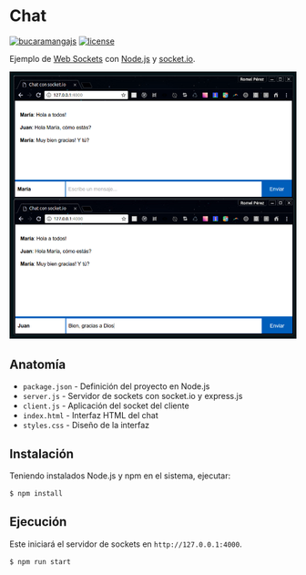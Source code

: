 # Chat

[![bucaramangajs](https://img.shields.io/badge/bucaramangajs-project-009bd4.svg)](http://meetup.com/BucaramangaJS)
[![license](https://img.shields.io/github/license/bucaramangajs/chat.svg?maxAge=2592000)](./LICENSE)

Ejemplo de [Web Sockets](https://medium.com/bucaramangajs/real-time-websockets-25fa0cb520b4) con [Node.js](http://nodejs.org) y [socket.io](http://socket.io).

![Screenshot](./screenshot.png)

## Anatomía

- `package.json` - Definición del proyecto en Node.js
- `server.js` - Servidor de sockets con socket.io y express.js
- `client.js` - Aplicación del socket del cliente
- `index.html` - Interfaz HTML del chat
- `styles.css` - Diseño de la interfaz

## Instalación

Teniendo instalados Node.js y npm en el sistema, ejecutar:

```bash
$ npm install
```

## Ejecución

Este iniciará el servidor de sockets en `http://127.0.0.1:4000`.

```bash
$ npm run start
```
